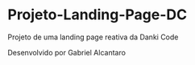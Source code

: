 # Projeto-Landing-Page-DC
Projeto de uma landing page reativa da Danki Code

Desenvolvido por Gabriel Alcantaro
